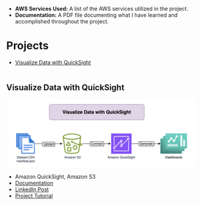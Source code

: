 
* <b>AWS Services Used:</b> A list of the AWS services utilized in the project.
* <b>Documentation:</b> A PDF file documenting what I have learned and accomplished throughout the project.

# Projects
- [Visualize Data with QuickSight](https://github.com/karenwky/aws-project-nextwork/?tab=readme-ov-file#visualize-data-with-quicksight)
<br/><br/>

## Visualize Data with QuickSight
<img src="https://github.com/karenwky/aws-project-nextwork/blob/main/img/002_Visualize%20Data%20with%20QuickSight.png" width="600"></img>
* Amazon QuickSight, Amazon S3
* [Documentation](https://github.com/karenwky/aws-project-nextwork/blob/main/pdf/002_Visualize%20Data%20with%20QuickSight.pdf)
* [LinkedIn Post](https://www.linkedin.com/posts/wongkayankaren_nextwork-aws-project-visualize-data-with-activity-7245357425099210752-KDvg?utm_source=share&utm_medium=member_desktop)
* [Project Tutorial](https://learn.nextwork.org/projects/aws-analytics-quicksight)
<br/><br/>

